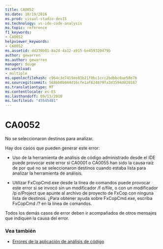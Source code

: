 ```yaml
---
title: CA0052
ms.date: 10/19/2016
ms.prod: visual-studio-dev15
ms.technology: vs-ide-code-analysis
ms.topic: reference
f1_keywords:
- CA0052
helpviewer_keywords:
- CA0052
ms.assetid: dd230b01-8a24-4a12-a915-be459320479b
author: gewarren
ms.author: gewarren
manager: douge
ms.workload:
- multiple
ms.openlocfilehash: c964c3e7419ee81b21f0bc1ccc2bdbbc0ae58e7b
ms.sourcegitcommit: 568bb0b944d16cfe1af624879fa3d3594d020187
ms.translationtype: MT
ms.contentlocale: es-ES
ms.lasthandoff: 09/13/2018
ms.locfileid: "45545481"
---
```

# <a name="ca0052"></a>CA0052

No se seleccionaron destinos para analizar.

Hay dos casos que pueden generar este error:

- Uso de la herramienta de análisis de código administrado desde el IDE puede provocar este error si CA0001 o CA0055 han sido la causa raíz de por qué no se seleccionaron destinos cuando estaba lista para analizar la herramienta de análisis.

- Utilizar FxCopCmd.exe desde la línea de comandos puede provocar este error si se invocó sin un modificador /f o/file, o con un modificador /p o/Project que apunte al archivo de proyecto de FxCop con ninguna lista de destinos. ¿Para obtener ayuda sobre FxCopCmd.exe, escriba FxCopCmd /? en la línea de comandos.

Todos los demás casos de error deben ir acompañados de otros mensajes que indiquen la causa del error.

### <a name="see-also"></a>Vea también

- [Errores de la aplicación de análisis de código](../code-quality/code-analysis-application-errors.md)
